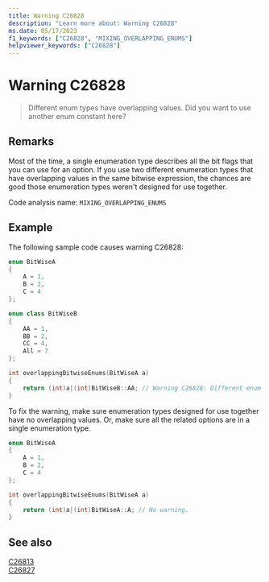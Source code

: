 ```yaml
---
title: Warning C26828
description: "Learn more about: Warning C26828"
ms.date: 05/17/2023
f1_keywords: ["C26828", "MIXING_OVERLAPPING_ENUMS"]
helpviewer_keywords: ["C26828"]
---
```

# Warning C26828

> Different enum types have overlapping values. Did you want to use another enum constant here?

## Remarks

Most of the time, a single enumeration type describes all the bit flags that you can use for an option. If you use two different enumeration types that have overlapping values in the same bitwise expression, the chances are good those enumeration types weren't designed for use together.

Code analysis name: `MIXING_OVERLAPPING_ENUMS`

## Example

The following sample code causes warning C26828:

```cpp
enum BitWiseA
{
    A = 1,
    B = 2,
    C = 4
};

enum class BitWiseB
{
    AA = 1,
    BB = 2,
    CC = 4,
    All = 7
};

int overlappingBitwiseEnums(BitWiseA a) 
{
    return (int)a|(int)BitWiseB::AA; // Warning C26828: Different enum types have overlapping values. Did you want to use another enum constant here?
}
```

To fix the warning, make sure enumeration types designed for use together have no overlapping values. Or, make sure all the related options are in a single enumeration type.

```cpp
enum BitWiseA
{
    A = 1,
    B = 2,
    C = 4
};

int overlappingBitwiseEnums(BitWiseA a) 
{
    return (int)a|(int)BitWiseA::A; // No warning.
}
```

## See also

[C26813](./c26813.md)\
[C26827](./c26827.md)
